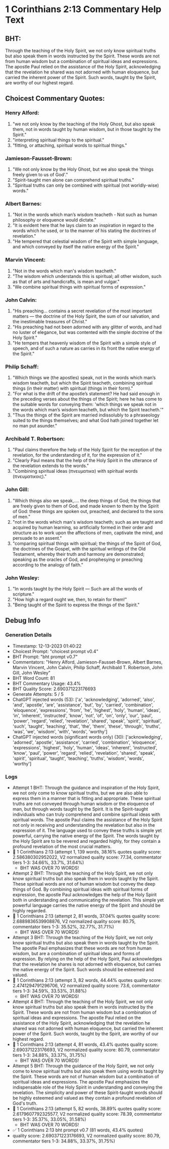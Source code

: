 # 1 Corinthians 2:13 Commentary Help Text

## BHT:
Through the teaching of the Holy Spirit, we not only know spiritual truths but also speak them in words instructed by the Spirit. These words are not from human wisdom but a combination of spiritual ideas and expressions. The apostle Paul relied on the assistance of the Holy Spirit, acknowledging that the revelation he shared was not adorned with human eloquence, but carried the inherent power of the Spirit. Such words, taught by the Spirit, are worthy of our highest regard.

## Choicest Commentary Quotes:
### Henry Alford:
1. "we not only know by the teaching of the Holy Ghost, but also speak them, not in words taught by human wisdom, but in those taught by the Spirit." 
2. "interpreting spiritual things to the spiritual."
3. "fitting, or attaching, spiritual words to spiritual things."

### Jamieson-Fausset-Brown:
1. "We not only know by the Holy Ghost, but we also speak the 'things freely given to us of God'." 
2. "Spirit-taught men alone can comprehend spiritual truths."
3. "Spiritual truths can only be combined with spiritual (not worldly-wise) words."

### Albert Barnes:
1. "Not in the words which man’s wisdom teacheth - Not such as human philosophy or eloquence would dictate."
2. "It is evident here that he lays claim to an inspiration in regard to the words which he used, or to the manner of his stating the doctrines of revelation."
3. "He tempered that celestial wisdom of the Spirit with simple language, and which conveyed by itself the native energy of the Spirit."

### Marvin Vincent:
1. "Not in the words which man's wisdom teacheth."
2. "The wisdom which understands this is spiritual; all other wisdom, such as that of arts and handicrafts, is mean and vulgar."
3. "We combine spiritual things with spiritual forms of expression."

### John Calvin:
1. "His preaching... contains a secret revelation of the most important matters — the doctrine of the Holy Spirit, the sum of our salvation, and the inestimable treasures of Christ." 
2. "His preaching had not been adorned with any glitter of words, and had no luster of elegance, but was contented with the simple doctrine of the Holy Spirit."
3. "He tempers that heavenly wisdom of the Spirit with a simple style of speech, and of such a nature as carries in its front the native energy of the Spirit."

### Philip Schaff:
1. "Which things we (the apostles) speak, not in the words which man’s wisdom teacheth, but which the Spirit teacheth, combining spiritual things (in their matter) with spiritual (things in their form)." 
2. "For what is the drift of the apostle’s statement? He had said enough in the preceding verses about the things of the Spirit; here he has come to the suitable words for conveying them: 'which things we speak not in the words which man’s wisdom teacheth, but which the Spirit teacheth.'"
3. "Thus the things of the Spirit are married indissolubly to a phraseology suited to the things themselves; and what God hath joined together let no man put asunder."

### Archibald T. Robertson:
1. "Paul claims therefore the help of the Holy Spirit for the reception of the revelation, for the understanding of it, for the expression of it."
2. "Clearly Paul means that the help of the Holy Spirit in the utterance of the revelation extends to the words."
3. "Combining spiritual ideas (πνευματικα) with spiritual words (πνευματικοις)."

### John Gill:
1. "Which things also we speak,.... the deep things of God; the things that are freely given to them of God, and made known to them by the Spirit of God: these things are spoken out, preached, and declared to the sons of men." 
2. "not in the words which man's wisdom teacheth; such as are taught and acquired by human learning, so artificially formed in their order and structure as to work upon the affections of men, captivate the mind, and persuade to an assent."
3. "comparing spiritual things with spiritual; the things of the Spirit of God, the doctrines of the Gospel, with the spiritual writings of the Old Testament, whereby their truth and harmony are demonstrated; speaking as the oracles of God, and prophesying or preaching according to the analogy of faith."

### John Wesley:
1. "In words taught by the Holy Spirit — Such are all the words of scripture."
2. "How high a regard ought we, then, to retain for them!"
3. "Being taught of the Spirit to express the things of the Spirit."


## Debug Info
### Generation Details
- Timestamp: 12-13-2023 01:40:22
- Choicest Prompt: "choicest prompt v0.4"
- BHT Prompt: "bht prompt v0.7"
- Commentators: "Henry Alford, Jamieson-Fausset-Brown, Albert Barnes, Marvin Vincent, John Calvin, Philip Schaff, Archibald T. Robertson, John Gill, John Wesley"
- BHT Word Count: 81
- BHT Commentary Usage: 43.4%
- BHT Quality Score: 2.690371223176693
- Generate Attempts: 5 / 5
- ChatGPT injected words (53):
	['a', 'acknowledging', 'adorned', 'also', 'and', 'apostle', 'are', 'assistance', 'but', 'by', 'carried', 'combination', 'eloquence', 'expressions', 'from', 'he', 'highest', 'holy', 'human', 'ideas', 'in', 'inherent', 'instructed', 'know', 'not', 'of', 'on', 'only', 'our', 'paul', 'power', 'regard', 'relied', 'revelation', 'shared', 'speak', 'spirit', 'spiritual', 'such', 'taught', 'teaching', 'that', 'the', 'them', 'these', 'through', 'truths', 'was', 'we', 'wisdom', 'with', 'words', 'worthy']
- ChatGPT injected words (significant words only) (30):
	['acknowledging', 'adorned', 'apostle', 'assistance', 'carried', 'combination', 'eloquence', 'expressions', 'highest', 'holy', 'human', 'ideas', 'inherent', 'instructed', 'know', 'paul', 'power', 'regard', 'relied', 'revelation', 'shared', 'speak', 'spirit', 'spiritual', 'taught', 'teaching', 'truths', 'wisdom', 'words', 'worthy']

### Logs
- Attempt 1 BHT: Through the guidance and inspiration of the Holy Spirit, we not only come to know spiritual truths, but we are also able to express them in a manner that is fitting and appropriate. These spiritual truths are not conveyed through human wisdom or the eloquence of man, but through words taught by the Spirit. It is the Spirit-taught individuals who can truly comprehend and combine spiritual ideas with spiritual words. The apostle Paul claims the assistance of the Holy Spirit not only in receiving and understanding the revelation but also in the expression of it. The language used to convey these truths is simple yet powerful, carrying the native energy of the Spirit. The words taught by the Holy Spirit are to be revered and regarded highly, for they contain a profound revelation of the most crucial matters.
- 🔄 1 Corinthians 2:13 (attempt 1, 139 words, 38.16% quotes quality score: 2.586380302952022, V2 normalized quality score: 77.34, commentator tiers 1-3: 34.66%, 33.7%, 31.64%) 
	- BHT WAS OVER 70 WORDS!
- Attempt 2 BHT: Through the teaching of the Holy Spirit, we not only know spiritual truths but also speak them in words taught by the Spirit. These spiritual words are not of human wisdom but convey the deep things of God. By combining spiritual ideas with spiritual forms of expression, the apostle Paul acknowledges the help of the Holy Spirit both in understanding and communicating the revelation. This simple yet powerful language carries the native energy of the Spirit and should be highly regarded.
- 🔄 1 Corinthians 2:13 (attempt 2, 81 words, 37.04% quotes quality score: 2.6889836539908876, V2 normalized quality score: 80.75, commentator tiers 1-3: 35.52%, 32.77%, 31.71%) 
	- BHT WAS OVER 70 WORDS!
- Attempt 3 BHT: Through the teaching of the Holy Spirit, we not only know spiritual truths but also speak them in words taught by the Spirit. The apostle Paul emphasizes that these words are not from human wisdom, but are a combination of spiritual ideas and forms of expression. By relying on the help of the Holy Spirit, Paul acknowledges that the revelation he shares is not adorned with eloquence, but carries the native energy of the Spirit. Such words should be esteemed and valued.
- 🔄 1 Corinthians 2:13 (attempt 3, 82 words, 44.44% quotes quality score: 2.4741294791296706, V2 normalized quality score: 73.6, commentator tiers 1-3: 34.59%, 33.53%, 31.88%) 
	- BHT WAS OVER 70 WORDS!
- Attempt 4 BHT: Through the teaching of the Holy Spirit, we not only know spiritual truths but also speak them in words instructed by the Spirit. These words are not from human wisdom but a combination of spiritual ideas and expressions. The apostle Paul relied on the assistance of the Holy Spirit, acknowledging that the revelation he shared was not adorned with human eloquence, but carried the inherent power of the Spirit. Such words, taught by the Spirit, are worthy of our highest regard.
- 🔄 1 Corinthians 2:13 (attempt 4, 81 words, 43.4% quotes quality score: 2.690371223176693, V2 normalized quality score: 80.79, commentator tiers 1-3: 34.88%, 33.37%, 31.75%) 
	- BHT WAS OVER 70 WORDS!
- Attempt 5 BHT: Through the guidance of the Holy Spirit, we not only come to know spiritual truths but also speak them using words taught by the Spirit. These words are not of human wisdom but a combination of spiritual ideas and expressions. The apostle Paul emphasizes the indispensable role of the Holy Spirit in understanding and conveying the revelation. The simplicity and power of these Spirit-taught words should be highly esteemed and valued as they contain a profound revelation of God's truth.
- 🔄 1 Corinthians 2:13 (attempt 5, 82 words, 38.89% quotes quality score: 2.6179607792325577, V2 normalized quality score: 78.39, commentator tiers 1-3: 35.37%, 33.05%, 31.58%) 
	- BHT WAS OVER 70 WORDS!
- ✅ 1 Corinthians 2:13 bht prompt v0.7 (81 words, 43.4% quotes)
- quality score: 2.690371223176693, V2 normalized quality score: 80.79, commentator tiers 1-3: 34.88%, 33.37%, 31.75%)